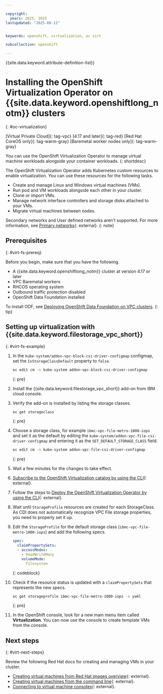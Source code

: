 ```yaml
---

copyright:
  years: 2025, 2025
lastupdated: "2025-08-12"


keywords: openshift, virtualization, oc virt

subcollection: openshift

---
```


{{site.data.keyword.attribute-definition-list}}

# Installing the OpenShift Virtualization Operator on {{site.data.keyword.openshiftlong_notm}} clusters
{: #oc-virtualization}

[Virtual Private Cloud]{: tag-vpc}
[4.17 and later]{: tag-red}
[Red Hat CoreOS only]{: tag-warm-gray}
[Baremetal worker nodes only]{: tag-warm-gray}


You can use the OpenShift Virtualization Operator to manage virtual machine workloads alongside your container workloads.
{: shortdesc}

The OpenShift Virtualization Operator adds Kubernetes custom resources to enable virtualization. You can use these resources for the following tasks.

- Create and manage Linux and Windows virtual machines (VMs).
- Run pod and VM workloads alongside each other in your cluster.
- Clone or import VMs.
- Manage network interface controllers and storage disks attached to your VMs.
- Migrate virtual machines between nodes.


Secondary networks and User defined networks aren't supported. For more information, see [Primary networks](https://docs.redhat.com/en/documentation/openshift_container_platform/4.17/html/multiple_networks/primary-networks){: external}.
{: note}

## Prerequisites
{: #virt-fs-prereq}

Before you begin, make sure that you have the following.

- A {{site.data.keyword.openshiftlong_notm}} cluster at version 4.17 or later
- VPC Baremetal workers
- RHCOS operating system
- Outbound traffic protection disabled
- OpenShift Data Foundation installed

To install ODF, see [Deploying OpenShift Data Foundation on VPC clusters](https://cloud.ibm.com/docs/openshift?topic=openshift-deploy-odf-vpc&interface=ui).
{: tip}

## Setting up virtualization with {{site.data.keyword.filestorage_vpc_short}}
{: #virt-fs-example}


1. In the `kube-system/addon-vpc-block-csi-driver-configmap` configmap, set the `IsStorageClassDefault` property to `false`.
    ```sh
    oc edit cm -n kube-system addon-vpc-block-csi-driver-configmap
    ```
    {: pre}


1. Install the {{site.data.keyword.filestorage_vpc_short}} add-on from IBM cloud console.

1. Verify the add-on is installed by listing the storage classes.
    ```sh
    oc get storageclass
    ```
    {: pre}


1. Choose a storage class, for example `ibmc-vpc-file-metro-1000-iops` and set it as the default by editing the `kube-system/addon-vpc-file-csi-driver-configmap` and entering it as the `SET_DEFAULT_STORAGE_CLASS` field.
    ```sh
    oc edit cm -n kube-system addon-vpc-file-csi-driver-configmap
    ```
    {: pre}


1. Wait a few minutes for the changes to take effect.

1. [Subscribe to the OpenShift Virtualization catalog by using the CLI](https://docs.openshift.com/container-platform/4.17/virt/install/installing-virt.html#virt-subscribing-cli_installing-virt){: external}.

1. Follow the steps to [Deploy the OpenShift Virtualization Operator by using the CLI](https://docs.openshift.com/container-platform/4.17/virt/install/installing-virt.html#installing-virt-operator-cli_installing-virt){: external}.

1. Wait until `StorageProfile` resources are created for each StorageClass. As CDI does not automatically recognize VPC File storage properties, you need to properly set it up.

1. Edit the `StorageProfile` for the default storage class (`ibmc-vpc-file-metro-1000-iops`) and add the following specs.
    ```yaml
    spec:
      claimPropertySets:
      - accessModes:
        - ReadWriteMany
        volumeMode:
          Filesystem
    ```
    {: codeblock}

1. Check if the resource status is updated with a `claimPropertySets` that represents the new specs.
    ```sh
    oc get storageprofile ibmc-vpc-file-metro-1000-iops -o yaml
    ```
    {: pre}

1. In the OpenShift console, look for a new main menu item called **Virtualization**. You can now use the console to create template VMs from the console.

## Next steps
{: #virt-next-steps}

Review the following Red Hat docs for creating and managing VMs in your cluster.

- [Creating virtual machines from Red Hat images overview](https://docs.openshift.com/container-platform/4.17/virt/virtual_machines/creating_vms_rh/virt-creating-vms-from-rh-images-overview.html){: external}.
- [Creating virtual machines from the command line](https://docs.openshift.com/container-platform/4.17/virt/virtual_machines/creating_vms_rh/virt-creating-vms-from-cli.html){: external}.
- [Connecting to virtual machine consoles](https://docs.openshift.com/container-platform/4.17/virt/virtual_machines/virt-accessing-vm-consoles.html){: external}.
